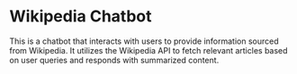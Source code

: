 # Wikipedia Chatbot

This is a chatbot that interacts with users to provide information sourced from Wikipedia. It utilizes the Wikipedia API to fetch relevant articles based on user queries and responds with summarized content.


